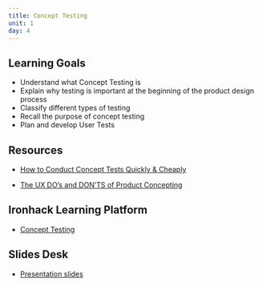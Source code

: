```yaml
---
title: Concept Testing
unit: 1
day: 4
---
```


Learning Goals
--------------

- Understand what Concept Testing is
- Explain why testing is important at the beginning of the product design process
- Classify different types of testing
- Recall the purpose of concept testing
- Plan and develop User Tests

Resources
---------
- [How to Conduct Concept Tests Quickly & Cheaply](http://juneux.com/blog/2014/05/how-to-conduct-concept-tests-quickly-cheaply/)

- [The UX DO’s and DON’TS of Product Concepting](https://useagility.com/the-ux-dos-and-donts-of-product-concepting/)


Ironhack Learning Platform
--------------------------
- [Concept Testing](http://learn.ironhack.com/#/learning_unit/7024)


Slides Desk
-----------
- [Presentation slides](https://docs.google.com/presentation/d/1IoLtTKXQooa3V1rUZAG06XucN3-8uSyf36zxaFQ9GPQ/edit)

